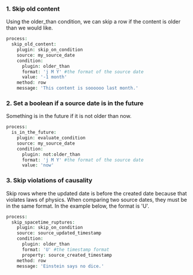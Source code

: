 ### 1\. Skip old content

Using the older\_than condition, we can skip a row if the content is older than we would like.

```php
process:
  skip_old_content:
    plugin: skip_on_condition
    source: my_source_date
    condition:
      plugin: older_than
      format: 'j M Y' #the format of the source date
      value: '-1 month'
    method: row
    message: 'This content is soooooo last month.'
```

###  2\. Set a boolean if a source date is in the future

Something is in the future if it is not older than now.

```php
process:
  is_in_the_future:
    plugin: evaluate_condition
    source: my_source_date
    condition:
      plugin: not:older_than
      format: 'j M Y' #the format of the source date
      value: 'now'

```

### 3\. Skip violations of causality

 Skip rows where the updated date is before the created date because that violates laws of physics. When comparing two source dates, they must be in the same format. In the example below, the format is 'U'.

```php
process:
  skip_spacetime_ruptures:
    plugin: skip_on_condition
    source: source_updated_timestamp
    condition:
      plugin: older_than
      format: 'U' #the timestamp format
      property: source_created_timestamp
    method: row
    message: 'Einstein says no dice.'
```